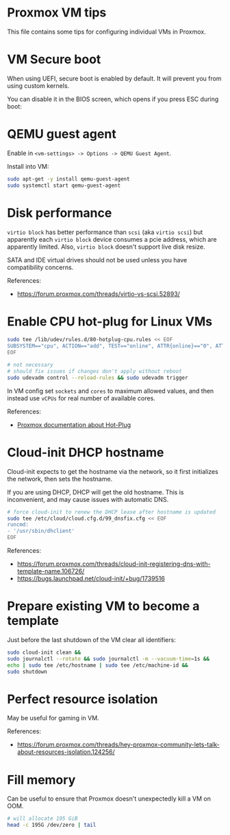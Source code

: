 
# Proxmox VM tips

This file contains some tips for configuring individual VMs in Proxmox.

# VM Secure boot

When using UEFI, secure boot is enabled by default.
It will prevent you from using custom kernels.

You can disable it in the BIOS screen, which opens if you press ESC during boot:

# QEMU guest agent

Enable in `<vm-settings> -> Options -> QEMU Guest Agent`.

Install into VM:

```bash
sudo apt-get -y install qemu-guest-agent
sudo systemctl start qemu-guest-agent
```

# Disk performance

`virtio block` has better performance than `scsi` (aka `virtio scsi`)
but apparently each `virtio block` device consumes a pcie address,
which are apparently limited.
Also, `virtio block` doesn't support live disk resize.

SATA and IDE virtual drives should not be used unless you have compatibility concerns.

References:
- https://forum.proxmox.com/threads/virtio-vs-scsi.52893/

# Enable CPU hot-plug for Linux VMs

```bash
sudo tee /lib/udev/rules.d/80-hotplug-cpu.rules << EOF
SUBSYSTEM=="cpu", ACTION=="add", TEST=="online", ATTR{online}=="0", ATTR{online}="1"
EOF

# not necessary
# should fix issues if changes don't apply without reboot
sudo udevadm control --reload-rules && sudo udevadm trigger
```

In VM config set `sockets` and `cores` to maximum allowed values,
and then instead use `vCPUs` for real number of available cores.

References:
- [Proxmox documentation about Hot-Plug](https://pve.proxmox.com/wiki/Hotplug_(qemu_disk,nic,cpu,memory)#CPU_and_Memory_Hotplug)

# Cloud-init DHCP hostname

Cloud-init expects to get the hostname via the network,
so it first initializes the network, then sets the hostname.

If you are using DHCP, DHCP will get the old hostname.
This is inconvenient, and may cause issues with automatic DNS.

```bash
# force cloud-init to renew the DHCP lease after hostname is updated
sudo tee /etc/cloud/cloud.cfg.d/99_dnsfix.cfg << EOF
runcmd:
- '/usr/sbin/dhclient'
EOF
```

References:
- https://forum.proxmox.com/threads/cloud-init-registering-dns-with-template-name.106726/
- https://bugs.launchpad.net/cloud-init/+bug/1739516

# Prepare existing VM to become a template

Just before the last shutdown of the VM clear all identifiers:

```bash
sudo cloud-init clean &&
sudo journalctl --rotate && sudo journalctl -m --vacuum-time=1s &&
echo | sudo tee /etc/hostname | sudo tee /etc/machine-id &&
sudo shutdown
```

# Perfect resource isolation

May be useful for gaming in VM.

References:
- https://forum.proxmox.com/threads/hey-proxmox-community-lets-talk-about-resources-isolation.124256/

# Fill memory

Can be useful to ensure that Proxmox doesn't unexpectedly kill a VM on OOM.

```bash
# will allocate 195 GiB
head -c 195G /dev/zero | tail
```
